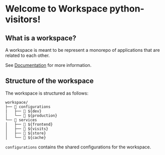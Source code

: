 # Welcome to Workspace python-visitors!

## What is a workspace?

A workspace is meant to be represent a monorepo of applications that are related to each other.

See [Documentation](https://docs.codefly.dev/concepts/workspace/) for more information.

## Structure of the workspace

The workspace is structured as follows:
```shell
workspace/
├── 📂 configurations
|   ├── 📂 ${dev}
│   └── 📂 ${production}
└── 📂 services
│   ├── 📂 ${frontend}
│   ├── 📂 ${visits}
│   ├── 📂 ${store}
│   └── 📂 ${cache}
```

`configurations` contains the shared configurations for the workspace.
